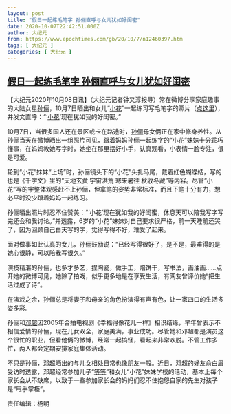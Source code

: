 ```yaml
---
layout: post
title: "假日一起练毛笔字 孙俪直呼与女儿犹如好闺密"
date: 2020-10-07T22:42:51.000Z
author: 大纪元
from: https://www.epochtimes.com/gb/20/10/7/n12460397.htm
tags: [ 大纪元 ]
categories: [ 大纪元 ]
---
```

<!--1602110571000-->
[假日一起练毛笔字 孙俪直呼与女儿犹如好闺密](https://www.epochtimes.com/gb/20/10/7/n12460397.htm)
------

<div>
<p>【大纪元2020年10月08日讯】（大纪元记者钟又淳报导）常在微博分享家庭趣事的大陆女星<a href="https://www.epochtimes.com/gb/tag/%E5%AD%99%E4%BF%AA.html">孙俪</a>，10月7日晒出和女儿“<a href="https://www.epochtimes.com/gb/tag/%E5%B0%8F%E8%8A%B1.html">小花</a>”一起练习写毛笔字的照片（<a href="https://weibo.com/p/1005051678105910/photos?from=page_100505&amp;mod=TAB#place" target="_blank" rel="noopener noreferrer">点这里</a>），并发文直呼：“‘<a href="https://www.epochtimes.com/gb/tag/%E5%B0%8F%E8%8A%B1.html">小花</a>’现在犹如我的好闺密。”</p><p>10月7日，当很多国人还在景区或卡在路途时，<a href="https://www.epochtimes.com/gb/tag/%E5%AD%99%E4%BF%AA.html">孙俪</a>母女俩正在家中修身养性。从孙俪当天在微博晒出一组照片可见，跟着妈妈孙俪一起练字的“小花”妹妹十分乖巧懂事，在妈妈教她写字时，她坐在那里摆好小手，认真观看，小表情一脸专注，很是可爱。</p><p>轮到“小花”妹妹“上场”时，孙俪镜头下的“小花”头扎马尾，戴着红色蝴蝶结，写的也是《千字文》里的“天地玄黄 宇宙洪荒 寒来暑往 秋收冬藏”等内容。尽管“小花”写的字整体观感赶不上孙俪，但拿笔的姿势非常标准，而且下笔十分有力，想必平时没少跟着妈妈一起练习。</p><p>孙俪晒出照片时忍不住赞美：“‘小花’现在犹如我的好闺蜜，休息天可以陪我写字写完还会和我讨论。”并透露，6岁的“小花”妹妹对自己要求很严格，前一天睡前还哭了，因为回顾自己白天写的字，觉得写得不好，难受了起来。</p><p>面对做事如此认真的女儿，孙俪鼓励说：“已经写得很好了，是不是，最难得的是她心很静，可以陪我写很久。”</p><p>演技精湛的孙俪，也多才多艺，捏陶瓷，做手工，焙饼干，写书法，画油画……点开她的微博可见，她除了拍戏，似乎更多地是在享受生活，有网友曾评价她“把生活过成了诗”。</p><p>在演戏之余，孙俪总是将妻子和母亲的角色扮演得有声有色，让一家四口的生活多姿多彩。</p><p>孙俪和<a href="https://www.epochtimes.com/gb/tag/%E9%82%93%E8%B6%85.html">邓超</a>因2005年合拍电视剧《幸福得像花儿一样》相识结缘，早年曾表示不相信爱情的孙俪，现在儿女双全，家庭美满，事业成功。尽管她和邓超都是演员这个很忙的职业，但看他俩的微博，经常一起搞怪，看起来非常欢脱。不管工作多忙，两人都会定期安排家庭集体活动。</p><p>不只是孙俪，<a href="https://www.epochtimes.com/gb/tag/%E9%82%93%E8%B6%85.html">邓超</a>晒出的与儿女相处日常也像朋友一般。近日，邓超的好友俞白眉受访时透露，邓超经常参加儿子“<a href="https://www.epochtimes.com/gb/tag/%E7%AD%89%E7%AD%89.html">等等</a>”和女儿“小花”妹妹学校的活动，基本上每个家长会从不缺席，以致于一些参加家长会的妈妈们忍不住抱怨自家的先生对孩子是“甩手掌柜”。</p><p>责任编辑：杨明</p>
</div>
